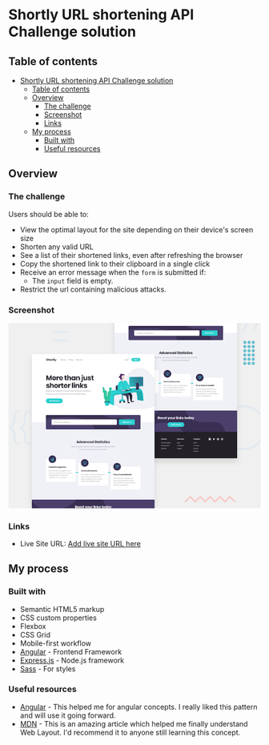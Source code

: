 # Shortly URL shortening API Challenge solution

## Table of contents

- [Shortly URL shortening API Challenge solution](#shortly-url-shortening-api-challenge-solution)
  - [Table of contents](#table-of-contents)
  - [Overview](#overview)
    - [The challenge](#the-challenge)
    - [Screenshot](#screenshot)
    - [Links](#links)
  - [My process](#my-process)
    - [Built with](#built-with)
    - [Useful resources](#useful-resources)

## Overview

### The challenge

Users should be able to:

- View the optimal layout for the site depending on their device's screen size
- Shorten any valid URL
- See a list of their shortened links, even after refreshing the browser
- Copy the shortened link to their clipboard in a single click
- Receive an error message when the `form` is submitted if:
  - The `input` field is empty.
- Restrict the url containing malicious attacks.

### Screenshot

![](./client/src/assets/design/desktop-preview.jpg)

### Links

- Live Site URL: [Add live site URL here](https://your-live-site-url.com)

## My process

### Built with

- Semantic HTML5 markup
- CSS custom properties
- Flexbox
- CSS Grid
- Mobile-first workflow
- [Angular](https://angular.io/docs) - Frontend Framework
- [Express.js](https://expressjs.com/) - Node.js framework
- [Sass](https://sass-lang.com/) - For styles

### Useful resources

- [Angular](https://angular.io/docs) - This helped me for angular concepts. I really liked this pattern and will use it going forward.
- [MDN](https://developer.mozilla.org/en-US/) - This is an amazing article which helped me finally understand Web Layout. I'd recommend it to anyone still learning this concept.

